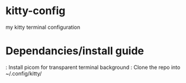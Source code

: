# kitty-config
my kitty terminal configuration

# Dependancies/install guide
: Install picom for transparent terminal background
: Clone the repo into ~/.config/kitty/
